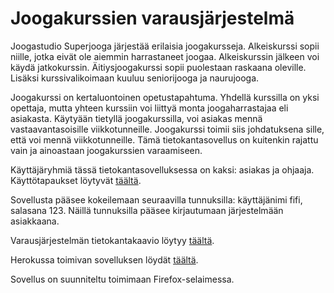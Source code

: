 # Joogakurssien varausjärjestelmä

Joogastudio Superjooga järjestää erilaisia joogakursseja. Alkeiskurssi sopii niille, jotka eivät ole aiemmin harrastaneet joogaa. Alkeiskurssin jälkeen voi käydä jatkokurssin. Äitiysjoogakurssi sopii puolestaan raskaana oleville. Lisäksi kurssivalikoimaan kuuluu seniorijooga ja naurujooga.

Joogakurssi on kertaluontoinen opetustapahtuma. Yhdellä kurssilla on yksi opettaja, mutta yhteen kurssiin voi liittyä monta joogaharrastajaa eli asiakasta. Käytyään tietyllä joogakurssilla, voi asiakas mennä vastaavantasoisille viikkotunneille. Joogakurssi toimii siis johdatuksena sille, että voi mennä viikkotunneille. Tämä tietokantasovellus on kuitenkin rajattu vain ja ainoastaan joogakurssien varaamiseen.

Käyttäjäryhmiä tässä tietokantasovelluksessa on kaksi: asiakas ja ohjaaja. Käyttötapaukset löytyvät [täältä](https://github.com/tsalohei/joogakurssi/blob/master/documentation/kayttotapaukset.md).

Sovellusta pääsee kokeilemaan seuraavilla tunnuksilla: käyttäjänimi fifi, salasana 123. Näillä tunnuksilla pääsee kirjautumaan järjestelmään asiakkaana. 

Varausjärjestelmän tietokantakaavio löytyy [täältä](https://github.com/tsalohei/joogakurssi/blob/master/documentation/tietokantakaavio2509.jpg). 

Herokussa toimivan sovelluksen löydät [täältä](https://tsalohei-joogakurssi.herokuapp.com/).

Sovellus on suunniteltu toimimaan Firefox-selaimessa. 
